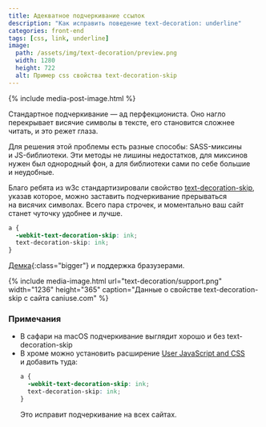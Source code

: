 ```yaml
---
title: Адекватное подчеркивание ссылок
description: "Как исправить поведение text-decoration: underline"
categories: front-end
tags: [css, link, underline]
image:
  path: /assets/img/text-decoration/preview.png
  width: 1280
  height: 722
  alt: Пример css свойства text-decoration-skip
---
```


{% include media-post-image.html %}

Стандартное подчеркивание — ад перфекциониста. Оно нагло перекрывает висячие символы в тексте, его становится сложнее читать, и это режет глаза.

Для решения этой проблемы есть разные способы: SASS-миксины и JS-библиотеки. Эти методы не лишины недостатков, для миксинов нужен был однородный фон, а для библиотеки сами по себе большие и неудобные.

Благо ребята из w3с стандартизировали свойство [text-decoration-skip](https://www.w3.org/TR/css-text-decor-3/#text-decoration-skip), указав которое, можно заставить подчеркивание прерываться на висячих символах. Всего пара строчек, и моментально ваш сайт станет чуточку удобнее и лучше.

```css
a {
  -webkit-text-decoration-skip: ink;
  text-decoration-skip: ink;
}
```

[Демка](https://codepen.io/ymatuhin/pen/rwRvQr?editors=1100){:class="bigger"} и поддержка бразузерами.

{% include media-image.html
    url="text-decoration/support.png"
    width="1236"
    height="365"
    caption="Данные о свойстве text-decoration-skip c сайта caniuse.com"
%}

### Примечания

- В сафари на macOS подчеркивание выглядит хорошо и без text-decoration-skip
- В хроме можно установить расширение [User JavaScript and CSS](https://chrome.google.com/webstore/detail/user-javascript-and-css/nbhcbdghjpllgmfilhnhkllmkecfmpld) и добавить туда:
  ```css
  a {
    -webkit-text-decoration-skip: ink;
    text-decoration-skip: ink;
  }
  ```
  Это исправит подчеркивание на всех сайтах.
